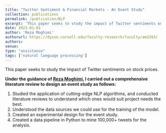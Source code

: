 ```yaml
---
title: "Twitter Sentiment & Financial Markets - An Event Study"
collection: publications
permalink: /publication/NLP
excerpt: 'This paper seeks to study the impact of Twitter sentiments on stock prices.'
date: 2021-01-01
author: 'Reza Moghimi'
authorurl: https://dyson.cornell.edu/faculty-research/faculty/am2393/
authors:
venue: 
type: "assistance"
tags: ['natural language processing']
---
```

This paper seeks to study the impact of Twitter sentiments on stock prices.

**Under the guidance of [Reza Moghimi](https://dyson.cornell.edu/faculty-research/faculty/am2393/), I carried out a comprehensive literature review to design an event study as follows:**
1. Studied the application of cutting-edge NLP algorithms, and conducted literature reviews to understand which ones would suit project needs the best.
2. Understood the data sources we could use for the training of the model.
3. Created an experimental design for the event study.
4. Created a data pipeline in Python to mine 100,000+ tweets for the analysis.